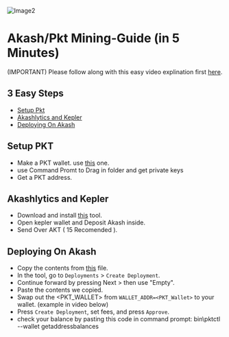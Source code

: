 ![Image2](https://user-images.githubusercontent.com/79159130/131248966-36ae0d51-6def-4693-8165-3d680b37cb30.png)



# Akash/Pkt Mining-Guide (in 5 Minutes)
(IMPORTANT) Please follow along with this easy video explination 
first [here](https://www.youtube.com/watch?v=G-kFDTLMT0Y).
## 3 Easy Steps
 
 - [Setup Pkt](#Setup-Pkt)
 - [Akashlytics and Kepler](#Akashlytics-and-Kepler )
 - [Deploying On Akash](#Deploying-On-Akash)
## Setup PKT
 - Make a PKT wallet. use [this](http://pkt.world/wallet) one.
 - use Command Promt to Drag in folder and get private keys
 - Get a PKT address.
 
## Akashlytics and Kepler

 - Download and install [this](https://www.akashlytics.com/deploy) tool.
 - Open kepler wallet and Deposit Akash inside.
 - Send Over AKT ( 15 Recomended ).

## Deploying On Akash

 - Copy the contents from [this](https://github.com/ovrclk/pkt-miner/blob/main/deploy.yaml) file.
 - In the tool, go to `Deployments` > `Create Deployment`.
 - Continue forward by pressing Next > then use "Empty".
 - Paste the contents we copied.
 - Swap out the <PKT_WALLET> from `WALLET_ADDR=<PKT_Wallet>` to your wallet. (example in video below)
 - Press `Create Deployment`, set fees, and press `Approve`.
 - check your balance by pasting this code in command prompt: bin\pktctl --wallet getaddressbalances
 
